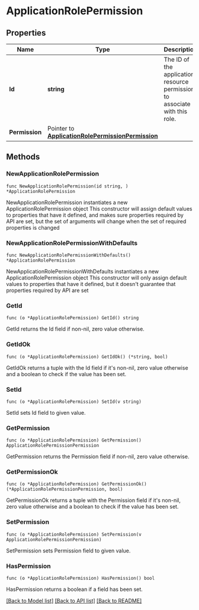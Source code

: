 # ApplicationRolePermission

## Properties

Name | Type | Description | Notes
------------ | ------------- | ------------- | -------------
**Id** | **string** | The ID of the application resource permission to associate with this role. | 
**Permission** | Pointer to [**ApplicationRolePermissionPermission**](ApplicationRolePermissionPermission.md) |  | [optional] 

## Methods

### NewApplicationRolePermission

`func NewApplicationRolePermission(id string, ) *ApplicationRolePermission`

NewApplicationRolePermission instantiates a new ApplicationRolePermission object
This constructor will assign default values to properties that have it defined,
and makes sure properties required by API are set, but the set of arguments
will change when the set of required properties is changed

### NewApplicationRolePermissionWithDefaults

`func NewApplicationRolePermissionWithDefaults() *ApplicationRolePermission`

NewApplicationRolePermissionWithDefaults instantiates a new ApplicationRolePermission object
This constructor will only assign default values to properties that have it defined,
but it doesn't guarantee that properties required by API are set

### GetId

`func (o *ApplicationRolePermission) GetId() string`

GetId returns the Id field if non-nil, zero value otherwise.

### GetIdOk

`func (o *ApplicationRolePermission) GetIdOk() (*string, bool)`

GetIdOk returns a tuple with the Id field if it's non-nil, zero value otherwise
and a boolean to check if the value has been set.

### SetId

`func (o *ApplicationRolePermission) SetId(v string)`

SetId sets Id field to given value.


### GetPermission

`func (o *ApplicationRolePermission) GetPermission() ApplicationRolePermissionPermission`

GetPermission returns the Permission field if non-nil, zero value otherwise.

### GetPermissionOk

`func (o *ApplicationRolePermission) GetPermissionOk() (*ApplicationRolePermissionPermission, bool)`

GetPermissionOk returns a tuple with the Permission field if it's non-nil, zero value otherwise
and a boolean to check if the value has been set.

### SetPermission

`func (o *ApplicationRolePermission) SetPermission(v ApplicationRolePermissionPermission)`

SetPermission sets Permission field to given value.

### HasPermission

`func (o *ApplicationRolePermission) HasPermission() bool`

HasPermission returns a boolean if a field has been set.


[[Back to Model list]](../README.md#documentation-for-models) [[Back to API list]](../README.md#documentation-for-api-endpoints) [[Back to README]](../README.md)


